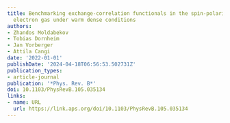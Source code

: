 ```yaml
---
title: Benchmarking exchange-correlation functionals in the spin-polarized inhomogeneous
  electron gas under warm dense conditions
authors:
- Zhandos Moldabekov
- Tobias Dornheim
- Jan Vorberger
- Attila Cangi
date: '2022-01-01'
publishDate: '2024-04-18T06:56:53.502731Z'
publication_types:
- article-journal
publication: '*Phys. Rev. B*'
doi: 10.1103/PhysRevB.105.035134
links:
- name: URL
  url: https://link.aps.org/doi/10.1103/PhysRevB.105.035134
---
```

